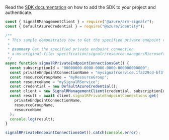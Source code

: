 Read the [SDK documentation](https://github.com/Azure/azure-sdk-for-js/blob/%40azure%2Farm-signalr_5.1.0/sdk/signalr/arm-signalr/README.md) on how to add the SDK to your project and authenticate.

```javascript
const { SignalRManagementClient } = require("@azure/arm-signalr");
const { DefaultAzureCredential } = require("@azure/identity");

/**
 * This sample demonstrates how to Get the specified private endpoint connection
 *
 * @summary Get the specified private endpoint connection
 * x-ms-original-file: specification/signalr/resource-manager/Microsoft.SignalRService/stable/2022-02-01/examples/SignalRPrivateEndpointConnections_Get.json
 */
async function signalRPrivateEndpointConnectionsGet() {
  const subscriptionId = "00000000-0000-0000-0000-000000000000";
  const privateEndpointConnectionName = "mysignalrservice.1fa229cd-bf3f-47f0-8c49-afb36723997e";
  const resourceGroupName = "myResourceGroup";
  const resourceName = "mySignalRService";
  const credential = new DefaultAzureCredential();
  const client = new SignalRManagementClient(credential, subscriptionId);
  const result = await client.signalRPrivateEndpointConnections.get(
    privateEndpointConnectionName,
    resourceGroupName,
    resourceName
  );
  console.log(result);
}

signalRPrivateEndpointConnectionsGet().catch(console.error);
```
